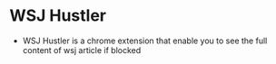 # WSJ Hustler

* WSJ Hustler is a chrome extension that enable you to see the full content of wsj article if blocked
